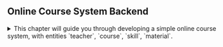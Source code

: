 

## Online Course System Backend
<details> 
<summary> 
This chapter will guide you through developing a simple online course system, with entities `teacher`, `course`, `skill`, `material`.
</summary>

### Database Schema
#### 1. **Teachers Table**

| **Field**        | **Header**       | **Data Type** |
|-------------------|------------------|---------------|
| `id`             | ID               | Int           |
| `firstname`      | Firstname        | String        |
| `lastname`       | Lastname         | String        |
| `email`          | Email            | String        |
| `phone_number`   | Phone Number     | String        |
| `image`          | Image            | String        |
| `bio`            | Bio              | Text          |


#### 2. **Courses Table**

| **Field**        | **Header**       | **Data Type** |
|-------------------|------------------|---------------|
| `id`             | ID               | Int           |
| `name`           | Course Name      | String        |
| `status`         | Status           | String        |
| `level`          | Level            | String        |
| `summary`        | Summary          | String        |
| `image`          | Image            | String        |
| `desc`           | Description      | Text          |
| `duration`       | Duration         | String        |
| `start_date`     | Start Date       | Datetime      |

#### 3. **Skills Table**
This table stores skills teachers possess. 

| **Field**        | **Header**       | **Data Type** |
|-------------------|------------------|---------------|
| `id`             | ID               | Int           |
| `name`           | Name             | String        |
| `years`          | Years            | Int           |
| `created_by`     | Created By       | String        |
| `created_at`     | Created At       | Datetime      |
| `updated_at`     | Updated At       | Datetime      |

#### 4. **Materials Table**
This table stores the materials associate with courses.

| **Field**        | **Header**  | **Data Type** |
|-------------------|-------------|---------------|
| `id`             | ID          | Int           |
| `name`           | Name        | String        |
| `type`           | Type        | String        |
| `image`          | Image       | String        |
| `link`           | Link        | String        |
| `file`           | File        | String        |

#### Relationships:
- **Teachers to Courses**: One-to-Many (A teacher can teach multiple courses, but a course is taught by only one teacher).
- **Teachers to Skills**: Many-to-Many (A teacher has multiple skills, and multiple teacher can share same skills).
- **Course to Material**: Many-to-Many (A course has multiple materials, and multiple course can share same materials).
### Build Schema using Fluent CMS Schema builder

After launching your ASP.NET Core application, locate the "Schema Builder" menu on the application's home page.

1. Navigate to the **Entities** menu within the Schema Builder.
2. Add entities such as "Teacher" and "Course."
3. When creating the "Course" entity:
   - Add basic attributes like `name`, `status`, `level`, and `description`.
   - Define relationships by adding attributes as shown below:
#### Example Attribute Definitions
**1. Teacher Attribute**

| **Attribute**    | **Value**     |
|-------------------|---------------|
| **Field**         | `teacher`    |
| **Header**        | Teacher      |
| **Data Type**     | Int          |
| **In List**       | true         |
| **In Detail**     | true         |
| **Is Default**    | false        |
| **Type**          | lookup       |
| **Options**       | teacher      |

**2. Materials Attribute**

 | **Attribute**    | **Value**   |
 |-------------------|-------------|
 | **Field**         | `materials` |
 | **Header**        | Materials   |
 | **In List**       | false       |
 | **In Detail**     | true        |
 | **Is Default**    | false       |
 | **Type**          | crosstable  |
 | **Options**       | material    |

### Managing data using Fluent CMS Admin Panel

After launching your ASP.NET Core application, locate the "Admin Panel" menu on the application's home page.

![img.png](img.png)
</details>
